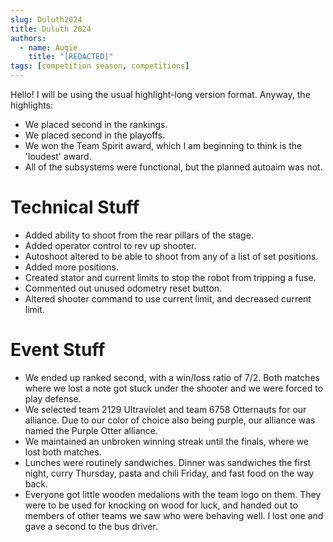 ```yaml
---
slug: Duluth2024
title: Duluth 2024
authors:
  - name: Augie
    title: "[REDACTED]"
tags: [competition season, competitions]
---
```

Hello! I will be using the usual highlight-long version format. Anyway, the highlights:
* We placed second in the rankings. 
* We placed second in the playoffs. 
* We won the Team Spirit award, which I am beginning to think is the 'loudest' award. 
* All of the subsystems were functional, but the planned autoaim was not. 

<!--truncate-->
# Technical Stuff 
* Added ability to shoot from the rear pillars of the stage.
* Added operator control to rev up shooter. 
* Autoshoot altered to be able to shoot from any of a list of set positions.
* Added more positions.
* Created stator and current limits to stop the robot from tripping a fuse.
* Commented out unused odometry reset button. 
* Altered shooter command to use current limit, and decreased current limit. 
# Event Stuff
* We ended up ranked second, with a win/loss ratio of 7/2. Both matches where we lost a note got stuck under the shooter and we were forced to play defense. 
* We selected team 2129 Ultraviolet and team 6758 Otternauts for our alliance. Due to our color of choice also being purple, our alliance was named the Purple Otter alliance.
* We maintained an unbroken winning streak until the finals, where we lost both matches. 
* Lunches were routinely sandwiches. Dinner was sandwiches the first night, curry Thursday, pasta and chili Friday, and fast food on the way back.
* Everyone got little wooden medalions with the team logo on them. They were to be used for knocking on wood for luck, and handed out to members of other teams we saw who were behaving well. I lost one and gave a second to the bus driver. 